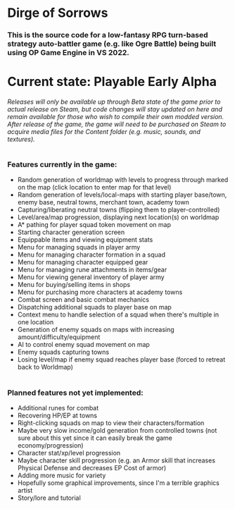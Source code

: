 # Dirge of Sorrows
### This is the source code for a low-fantasy RPG turn-based strategy auto-battler game (e.g. like Ogre Battle) being built using OP Game Engine in VS 2022.
#
# Current state: Playable Early Alpha
###### Releases will only be available up through Beta state of the game prior to actual release on Steam, but code changes will stay updated on here and remain available for those who wish to compile their own modded version. After release of the game, the game will need to be purchased on Steam to acquire media files for the Content folder (e.g. music, sounds, and textures).
# 
### Features currently in the game:
- Random generation of worldmap with levels to progress through marked on the map (click location to enter map for that level)
- Random generation of levels/local-maps with starting player base/town, enemy base, neutral towns, merchant town, academy town
- Capturing/liberating neutral towns (flipping them to player-controlled)
- Level/area/map progression, displaying next location(s) on worldmap
- A* pathing for player squad token movement on map
- Starting character generation screen
- Equippable items and viewing equipment stats
- Menu for managing squads in player army
- Menu for managing character formation in a squad
- Menu for managing character equipped gear
- Menu for managing rune attachments in items/gear
- Menu for viewing general inventory of player army
- Menu for buying/selling items in shops
- Menu for purchasing more characters at academy towns
- Combat screen and basic combat mechanics
- Dispatching additional squads to player base on map
- Context menu to handle selection of a squad when there's multiple in one location
- Generation of enemy squads on maps with increasing amount/difficulty/equipment
- AI to control enemy squad movement on map
- Enemy squads capturing towns
- Losing level/map if enemy squad reaches player base (forced to retreat back to Worldmap)
#
### Planned features not yet implemented:
- Additional runes for combat
- Recovering HP/EP at towns
- Right-clicking squads on map to view their characters/formation
- Maybe very slow income/gold generation from controlled towns (not sure about this yet since it can easily break the game economy/progression)
- Character stat/xp/level progression
- Maybe character skill progression (e.g. an Armor skill that increases Physical Defense and decreases EP Cost of armor)
- Adding more music for variety
- Hopefully some graphical improvements, since I'm a terrible graphics artist
- Story/lore and tutorial
